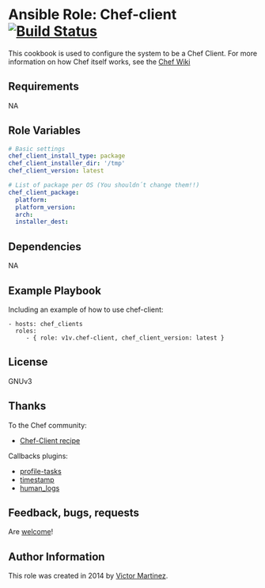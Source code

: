 Ansible Role: Chef-client  [![Build Status](https://travis-ci.org/v1v/ansible-role-chef-client.svg?branch=master)](https://travis-ci.org/v1v/ansible-role-chef-client)
=========

This cookbook is used to configure the system to be a Chef Client. For more information on how Chef itself works, see the [Chef Wiki](http://wiki.opscode.com)

Requirements
------------

NA

Role Variables
--------------

```yaml
# Basic settings
chef_client_install_type: package
chef_client_installer_dir: '/tmp'
chef_client_version: latest

# List of package per OS (You shouldn´t change them!!)
chef_client_package:
  platform:
  platform_version:
  arch:
  installer_dest:
```

Dependencies
------------

NA

Example Playbook
----------------

Including an example of how to use chef-client:

    - hosts: chef_clients
      roles:
         - { role: v1v.chef-client, chef_client_version: latest }

License
-------

GNUv3

Thanks
------

To the Chef community:
- [Chef-Client recipe](https://github.com/opscode-cookbooks/chef-client)

Callbacks plugins:
- [profile-tasks](https://github.com/jlafon/ansible-profile)
- [timestamp](https://github.com/ginsys/ansible-plugins)
- [human_logs](https://github.com/ginsys/ansible-plugins)

Feedback, bugs, requests
------------------------

Are [welcome](https://github.com/v1v/ansible-role-chef-client/issues)!

Author Information
------------------

This role was created in 2014 by [Victor Martinez](http://uk.linkedin.com/in/victormartinezrubio).
